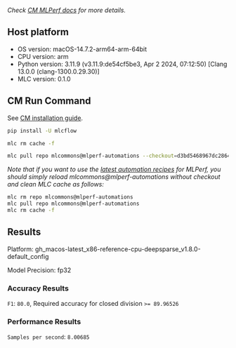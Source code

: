 *Check [CM MLPerf docs](https://docs.mlcommons.org/inference) for more details.*

## Host platform

* OS version: macOS-14.7.2-arm64-arm-64bit
* CPU version: arm
* Python version: 3.11.9 (v3.11.9:de54cf5be3, Apr  2 2024, 07:12:50) [Clang 13.0.0 (clang-1300.0.29.30)]
* MLC version: 0.1.0

## CM Run Command

See [CM installation guide](https://docs.mlcommons.org/inference/install/).

```bash
pip install -U mlcflow

mlc rm cache -f

mlc pull repo mlcommons@mlperf-automations --checkout=d3bd5468967dc28640e8fd86615b7f7a3367384c


```
*Note that if you want to use the [latest automation recipes](https://docs.mlcommons.org/inference) for MLPerf,
 you should simply reload mlcommons@mlperf-automations without checkout and clean MLC cache as follows:*

```bash
mlc rm repo mlcommons@mlperf-automations
mlc pull repo mlcommons@mlperf-automations
mlc rm cache -f

```

## Results

Platform: gh_macos-latest_x86-reference-cpu-deepsparse_v1.8.0-default_config

Model Precision: fp32

### Accuracy Results 
`F1`: `80.0`, Required accuracy for closed division `>= 89.96526`

### Performance Results 
`Samples per second`: `8.00685`

